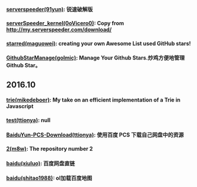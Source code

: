 #### [serverspeeder(91yun)](https://github.com/91yun/serverspeeder): 锐速破解版

#### [serverSpeeder_kernel(0oVicero0)](https://github.com/0oVicero0/serverSpeeder_kernel): Copy from http://my.serverspeeder.com/download/

#### [starred(maguowei)](https://github.com/maguowei/starred): creating your own Awesome List used GitHub stars!

#### [GithubStarManage(golmic)](https://github.com/golmic/GithubStarManage): Manage Your Github Stars.炒鸡方便地管理Github Star。

## 2016.10

#### [trie(mikedeboer)](https://github.com/mikedeboer/trie): My take on an efficient implementation of a Trie in Javascript

#### [test(ttionya)](https://github.com/ttionya/test): null

#### [BaiduYun-PCS-Download(ttionya)](https://github.com/ttionya/BaiduYun-PCS-Download): 使用百度 PCS 下载自己网盘中的资源

#### [2(m8w)](https://github.com/m8w/2): The repository number 2

#### [baidu(xiuluo)](https://github.com/xiuluo/baidu): 百度网盘直链

#### [baidu(shitao1988)](https://github.com/shitao1988/baidu): ol加载百度地图

